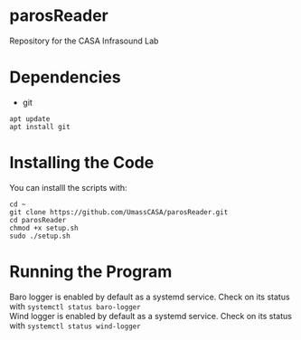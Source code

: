# parosReader
Repository for the CASA Infrasound Lab

# Dependencies
* git

```
apt update
apt install git
```

# Installing the Code
You can installl the scripts with:
```
cd ~
git clone https://github.com/UmassCASA/parosReader.git
cd parosReader
chmod +x setup.sh
sudo ./setup.sh
```

# Running the Program
Baro logger is enabled by default as a systemd service. Check on its status with `systemctl status baro-logger`  
Wind logger is enabled by default as a systemd service. Check on its status with `systemctl status wind-logger`
